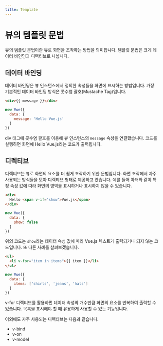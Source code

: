 ```yaml
---
title: Template
---
```


# 뷰의 템플릿 문법

뷰의 템플릿 문법이란 뷰로 화면을 조작하는 방법을 의미합니다. 템플릿 문법은 크게 데이터 바인딩과 디렉티브로 나뉩니다.

## 데이터 바인딩

데이터 바인딩은 뷰 인스턴스에서 정의한 속성들을 화면에 표시하는 방법입니다. 가장 기본적인 데이터 바인딩 방식은 콧수염 괄호(Mustache Tag)입니다.

```html
<div>{{ message }}</div>
```

```js
new Vue({
  data: {
    message: 'Hello Vue.js'
  }
})
```

div 태그에 콧수염 괄호를 이용해 뷰 인스턴스의 `message` 속성을 연결했습니다. 코드를 실행하면 화면에 Hello Vue.js라는 코드가 출력됩니다.

## 디렉티브

디렉티브는 뷰로 화면의 요소를 더 쉽게 조작하기 위한 문법입니다. 화면 조작에서 자주 사용되는 방식들을 모아 디렉티브 형태로 제공하고 있습니다. 예를 들어 아래와 같이 특정 속성 값에 따라 화면의 영역을 표시하거나 표시하지 않을 수 있습니다.

```html
<div>
  Hello <span v-if="show">Vue.js</span>
</div>
```

```js
new Vue({
  data: {
    show: false
  }
})
```

위의 코드는 `show`라는 데이터 속성 값에 따라 Vue.js 텍스트가 출력되거나 되지 않는 코드입니다. 또 다른 사례를 살펴보겠습니다.

```html
<ul>
  <li v-for="item in items">{{ item }}</li>
</ul>
```

```js
new Vue({
  data: {
    items: ['shirts', 'jeans', 'hats']
  }
})
```

v-for 디렉티브를 활용하면 데이터 속성의 개수만큼 화면의 요소를 반복하여 출력할 수 있습니다. 목록을 표시해야 할 때 유용하게 사용할 수 있는 기능입니다.

이외에도 자주 사용되는 디렉티브는 다음과 같습니다.

- v-bind
- v-on
- v-model
